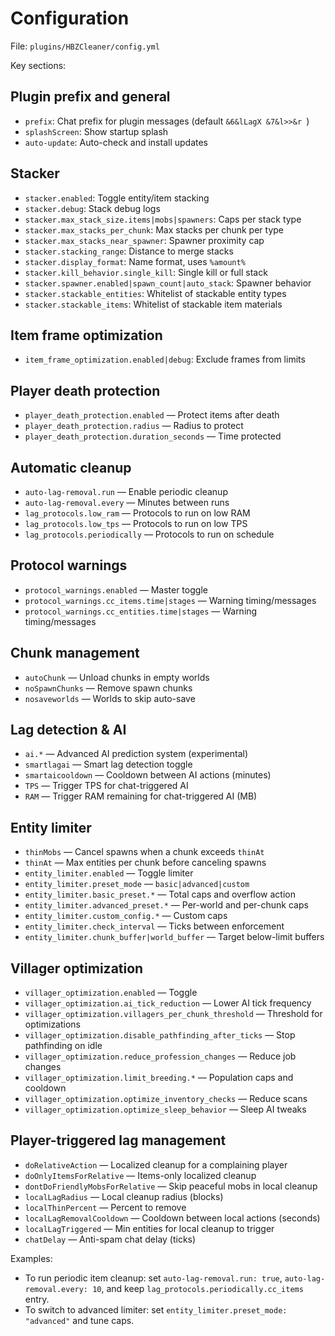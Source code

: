# Configuration

File: `plugins/HBZCleaner/config.yml`

Key sections:

## Plugin prefix and general
- `prefix`: Chat prefix for plugin messages (default `&6&lLagX &7&l>>&r `)
- `splashScreen`: Show startup splash
- `auto-update`: Auto-check and install updates

## Stacker
- `stacker.enabled`: Toggle entity/item stacking
- `stacker.debug`: Stack debug logs
- `stacker.max_stack_size.items|mobs|spawners`: Caps per stack type
- `stacker.max_stacks_per_chunk`: Max stacks per chunk per type
- `stacker.max_stacks_near_spawner`: Spawner proximity cap
- `stacker.stacking_range`: Distance to merge stacks
- `stacker.display_format`: Name format, uses `%amount%`
- `stacker.kill_behavior.single_kill`: Single kill or full stack
- `stacker.spawner.enabled|spawn_count|auto_stack`: Spawner behavior
- `stacker.stackable_entities`: Whitelist of stackable entity types
- `stacker.stackable_items`: Whitelist of stackable item materials

## Item frame optimization
- `item_frame_optimization.enabled|debug`: Exclude frames from limits

## Player death protection
- `player_death_protection.enabled` — Protect items after death
- `player_death_protection.radius` — Radius to protect
- `player_death_protection.duration_seconds` — Time protected

## Automatic cleanup
- `auto-lag-removal.run` — Enable periodic cleanup
- `auto-lag-removal.every` — Minutes between runs
- `lag_protocols.low_ram` — Protocols to run on low RAM
- `lag_protocols.low_tps` — Protocols to run on low TPS
- `lag_protocols.periodically` — Protocols to run on schedule

## Protocol warnings
- `protocol_warnings.enabled` — Master toggle
- `protocol_warnings.cc_items.time|stages` — Warning timing/messages
- `protocol_warnings.cc_entities.time|stages` — Warning timing/messages

## Chunk management
- `autoChunk` — Unload chunks in empty worlds
- `noSpawnChunks` — Remove spawn chunks
- `nosaveworlds` — Worlds to skip auto-save

## Lag detection & AI
- `ai.*` — Advanced AI prediction system (experimental)
- `smartlagai` — Smart lag detection toggle
- `smartaicooldown` — Cooldown between AI actions (minutes)
- `TPS` — Trigger TPS for chat-triggered AI
- `RAM` — Trigger RAM remaining for chat-triggered AI (MB)

## Entity limiter
- `thinMobs` — Cancel spawns when a chunk exceeds `thinAt`
- `thinAt` — Max entities per chunk before canceling spawns
- `entity_limiter.enabled` — Toggle limiter
- `entity_limiter.preset_mode` — `basic|advanced|custom`
- `entity_limiter.basic_preset.*` — Total caps and overflow action
- `entity_limiter.advanced_preset.*` — Per-world and per-chunk caps
- `entity_limiter.custom_config.*` — Custom caps
- `entity_limiter.check_interval` — Ticks between enforcement
- `entity_limiter.chunk_buffer|world_buffer` — Target below-limit buffers

## Villager optimization
- `villager_optimization.enabled` — Toggle
- `villager_optimization.ai_tick_reduction` — Lower AI tick frequency
- `villager_optimization.villagers_per_chunk_threshold` — Threshold for optimizations
- `villager_optimization.disable_pathfinding_after_ticks` — Stop pathfinding on idle
- `villager_optimization.reduce_profession_changes` — Reduce job changes
- `villager_optimization.limit_breeding.*` — Population caps and cooldown
- `villager_optimization.optimize_inventory_checks` — Reduce scans
- `villager_optimization.optimize_sleep_behavior` — Sleep AI tweaks

## Player-triggered lag management
- `doRelativeAction` — Localized cleanup for a complaining player
- `doOnlyItemsForRelative` — Items-only localized cleanup
- `dontDoFriendlyMobsForRelative` — Skip peaceful mobs in local cleanup
- `localLagRadius` — Local cleanup radius (blocks)
- `localThinPercent` — Percent to remove
- `localLagRemovalCooldown` — Cooldown between local actions (seconds)
- `localLagTriggered` — Min entities for local cleanup to trigger
- `chatDelay` — Anti-spam chat delay (ticks)

Examples:
- To run periodic item cleanup: set `auto-lag-removal.run: true`, `auto-lag-removal.every: 10`, and keep `lag_protocols.periodically.cc_items` entry.
- To switch to advanced limiter: set `entity_limiter.preset_mode: "advanced"` and tune caps.
